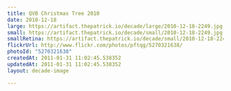 ```yaml
---
title: QVB Christmas Tree 2010
date: 2010-12-18
large: https://artifact.thepatrick.io/decade/large/2010-12-18-2249.jpg
small: https://artifact.thepatrick.io/decade/small/2010-12-18-2249.jpg
smallRetina: https://artifact.thepatrick.io/decade/small/2010-12-18-2249@2x.jpg
flickrUrl: http://www.flickr.com/photos/pftqg/5270321638/
photoId: "5270321638"
createdAt: 2011-01-31 11:02:45.538352
updatedAt: 2011-01-31 11:02:45.538352
layout: decade-image

---
```


